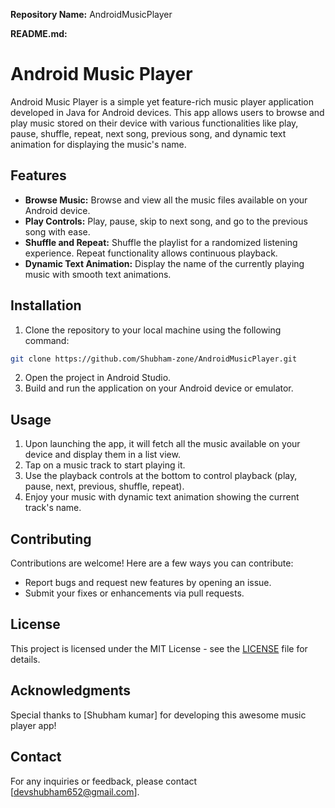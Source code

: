 **Repository Name:** AndroidMusicPlayer

**README.md:**

# Android Music Player

Android Music Player is a simple yet feature-rich music player application developed in Java for Android devices. This app allows users to browse and play music stored on their device with various functionalities like play, pause, shuffle, repeat, next song, previous song, and dynamic text animation for displaying the music's name.

## Features

- **Browse Music:** Browse and view all the music files available on your Android device.
- **Play Controls:** Play, pause, skip to next song, and go to the previous song with ease.
- **Shuffle and Repeat:** Shuffle the playlist for a randomized listening experience. Repeat functionality allows continuous playback.
- **Dynamic Text Animation:** Display the name of the currently playing music with smooth text animations.

## Installation

1. Clone the repository to your local machine using the following command:

```bash
git clone https://github.com/Shubham-zone/AndroidMusicPlayer.git
```

2. Open the project in Android Studio.
3. Build and run the application on your Android device or emulator.

## Usage

1. Upon launching the app, it will fetch all the music available on your device and display them in a list view.
2. Tap on a music track to start playing it.
3. Use the playback controls at the bottom to control playback (play, pause, next, previous, shuffle, repeat).
4. Enjoy your music with dynamic text animation showing the current track's name.

## Contributing

Contributions are welcome! Here are a few ways you can contribute:
- Report bugs and request new features by opening an issue.
- Submit your fixes or enhancements via pull requests.

## License

This project is licensed under the MIT License - see the [LICENSE](LICENSE) file for details.

## Acknowledgments

Special thanks to [Shubham kumar] for developing this awesome music player app!

## Contact

For any inquiries or feedback, please contact [devshubham652@gmail.com].
